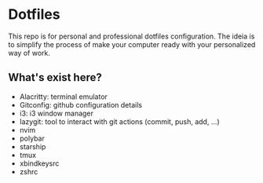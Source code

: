 # Dotfiles

This repo is for personal and professional dotfiles configuration. The ideia is to simplify the process of make your computer ready with your personalized way of work.

## What's exist here?

- Alacritty: terminal emulator
- Gitconfig: github configuration details
- i3: i3 window manager
- lazygit: tool to interact with git actions (commit, push, add, ...)   
- nvim
- polybar
- starship
- tmux
- xbindkeysrc
- zshrc
